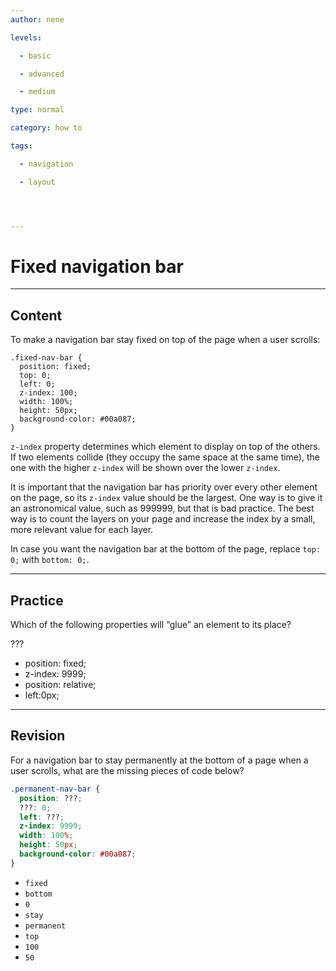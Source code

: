 ```yaml
---
author: nene

levels:

  - basic

  - advanced

  - medium

type: normal

category: how to

tags:

  - navigation

  - layout




---
```


# Fixed navigation bar

---

## Content

To make a navigation bar stay fixed on top of the page when a user scrolls:

```
.fixed-nav-bar {
  position: fixed;
  top: 0;
  left: 0;
  z-index: 100;
  width: 100%;
  height: 50px;
  background-color: #00a087;
}
```

`z-index` property determines which element to display on top of the others. If two elements collide (they occupy the same space at the same time), the one with the higher `z-index` will be shown over the lower `z-index`.

It is important that the navigation bar has priority over every other element on the page, so its `z-index` value should be the largest. One way is to give it an astronomical value, such as 999999, but that is bad practice. The best way is to count the layers on your page and increase the index by a small, more relevant value for each layer.

In case you want the navigation bar at the bottom of the page, replace `top: 0;` with `bottom: 0;`.

---

## Practice

Which of the following properties will “glue” an element to its place?

???

- position: fixed;
- z-index: 9999;
- position: relative;
- left:0px;

---

## Revision

For a navigation bar to stay permanently at the bottom of a page when a user scrolls, what are the missing pieces of code below?

```css
.permanent-nav-bar {
  position: ???;
  ???: 0;
  left: ???;
  z-index: 9999;
  width: 100%;
  height: 50px;
  background-color: #00a087;
}
```

- `fixed`
- `bottom`
- `0`
- `stay`
- `permanent`
- `top`
- `100`
- `50`
